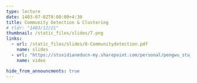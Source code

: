 ```yaml
---
type: lecture
date: 1403-07-02T8:00:00+4:30
title: Community Detection & Clustering
# tldr: "1403/12/21"
thumbnail: /static_files/slides/7.png
links:
  - url: /static_files/slides/8-Communitydetection.pdf
    name: slides 
  - url: "https://stuxidianeducn-my.sharepoint.com/personal/pengwu_stu_xidian_edu_cn/_layouts/15/download.aspx?SourceUrl=%2Fpersonal%2Fpengwu%5Fstu%5Fxidian%5Fedu%5Fcn%2FDocuments%2F1%2D1004%2Ezip"
    name: video 

hide_from_announcments: true
---
```

